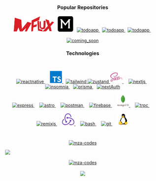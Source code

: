 
<h3 align="center">Popular Repositories</h3>

<p align="center">
<a href="https://mflux.netlify.app/" target="_blank" rel="noreferrer"
  ><img src="https://github.com/mza-codes/mzaFlux/blob/a65bee3602d25a6f41957f7cf1f60e7784798821/src/Components/NavBar/mflux-red.png" width="140" alt="_logo" border="0"></a>
 <a href="https://github.com/mza-codes/minimal-react" target="_blank" rel="noreferrer"
    ><img src="https://github.com/mza-codes/minimal-react/blob/62fd10162f49d62abf1aa6b4ec1d5fadbab4a38f/public/logo.png" width="50" alt="react_tailwind" border="0"></a> 
 &nbsp;
 <a href="https://mza-codes.github.io/TodoApp-mza/" target="_blank" rel="noreferrer">
   <img src="https://play-lh.googleusercontent.com/HUuQc4Zpl6x7fUyX-jFMmcuUbW77REw4UKl5rfhHfP4VY6ctBU1w1I_RZWsXaojFgIo" width="50" alt="todoapp" border="0">
 </a>
 &nbsp;
 <a href="https://macrobay.netlify.app/" target="_blank" rel="noreferrer">
   <img src="https://www.qololo.com/static/brand/logo_single.svg" width="50" alt="todoapp" border="0">
 </a>
  &nbsp;
 <a href="https://mza-codes.github.io/" target="_blank" rel="noreferrer">
   <img src="https://static.thenounproject.com/png/62495-200.png" width="50" alt="todoapp" border="0">
 </a>
  &nbsp;
  <!--
 <a align="center" href="#">
<img src="https://github.com/mza-codes/mza-codes/blob/945ce3bb55d152ff43f3f6c296c18e83f37fd89c/mediclog.PNG" alt="medic_log" width="120" >
</a> -->
 <br/>
 <br/>
   <a href="#">
    <img src="https://img.freepik.com/free-vector/red-stamp-white-background_1035-4808.jpg?w=360" width="70" alt="coming_soon" border="0">
</a>
</p>
<h3 align="center">Technologies</h3><br/>
<p align="center">
    <a href="https://reactjs.org/" target="_blank" rel="noreferrer"> <img src="https://reactnative.dev/img/header_logo.svg" alt="reactnative" width="40" height="40"/> </a> &nbsp; &nbsp;
    <a href="https://www.typescriptlang.org/" target="_blank" rel="noreferrer"> <img src="https://raw.githubusercontent.com/devicons/devicon/master/icons/typescript/typescript-original.svg" alt="typescript" width="40" height="40"/> </a> &nbsp;
    <a href="https://tailwindcss.com/" target="_blank" rel="noreferrer"> <img src="https://www.vectorlogo.zone/logos/tailwindcss/tailwindcss-icon.svg" alt="tailwind" width="40" height="40"/> </a>
     <a href="https://github.com/pmndrs/zustand" target="_blank" rel="noreferrer"> <img src="https://repository-images.githubusercontent.com/180328715/fca49300-e7f1-11ea-9f51-cfd949b31560" alt="zustand" width="80" height="40"/> </a>
    <a href="https://sass-lang.com" target="_blank" rel="noreferrer"> <img src="https://raw.githubusercontent.com/devicons/devicon/master/icons/sass/sass-original.svg" alt="sass" width="40" height="40"/> </a> &nbsp; &nbsp;
    <a href="https://nextjs.org/" target="_blank" rel="noreferrer"> <img src="https://cdn.worldvectorlogo.com/logos/nextjs-2.svg" alt="nextjs" width="40" height="40"/> </a> &nbsp;&nbsp;
     <a href="https://insomnia.rest/" target="_blank" rel="noreferrer"> <img src="https://seeklogo.com/images/I/insomnia-logo-A35E09EB19-seeklogo.com.png" alt="insomnia" width="36" height="36"/> </a> &nbsp;&nbsp;
     <a href="https://www.prisma.io/" target="_blank" rel="noreferrer"> <img src="https://upload.wikimedia.org/wikipedia/commons/thumb/9/9f/Prisma_app_logo.png/230px-Prisma_app_logo.png" alt="prisma" width="36" height="36"/> </a>&nbsp;&nbsp;
     <a href="https://next-auth.js.org/" target="_blank" rel="noreferrer"> <img src="https://next-auth.js.org/img/logo/logo-sm.png" alt="nextAuth" width="36" height="36"/> </a>
    <br />
    <br />
  <!--
    <a href="https://nodejs.org" target="_blank" rel="noreferrer"> <img src="https://img.icons8.com/ios7/600/000000/express-js.png" alt="nodejs" width="40" height="40"/> </a> &nbsp; &nbsp; -->
    <a href="https://expressjs.com" target="_blank" rel="noreferrer"> <img src="https://iconape.com/wp-content/png_logo_vector/node-js-2.png" alt="express" width="50" height="50"/> </a> &nbsp; &nbsp;
    <a href="https://astro.build/" target="_blank" rel="noreferrer"> <img src="https://seeklogo.com/images/A/astro-logo-B3B4DABB0A-seeklogo.com.png" alt="astro" width="36" height="36"/> </a> &nbsp; &nbsp;
    <a href="https://postman.com" target="_blank" rel="noreferrer"> <img src="https://www.vectorlogo.zone/logos/getpostman/getpostman-icon.svg" alt="postman" width="40" height="40"/> </a> &nbsp; &nbsp;
    <a href="https://firebase.google.com/" target="_blank" rel="noreferrer"> <img src="https://www.vectorlogo.zone/logos/firebase/firebase-icon.svg" alt="firebase" width="40" height="40"/> </a> &nbsp; &nbsp;
    <a href="https://www.mongodb.com/" target="_blank" rel="noreferrer"> <img src="https://raw.githubusercontent.com/devicons/devicon/master/icons/mongodb/mongodb-original-wordmark.svg" alt="mongodb" width="40" height="40"/> </a> &nbsp; &nbsp;
  <a href="https://trpc.io/" target="_blank" rel="noreferrer"> <img src="https://trpc.io/img/logo.svg" alt="trpc" width="40" height="40"/> </a> &nbsp; &nbsp;
    <br />
    <br />
    <a href="https://remix.run/" target="_blank" rel="noreferrer"> <img src="https://avatars.githubusercontent.com/u/64235328?s=200&v=4" alt="remixjs" width="40" height="40"/> </a> &nbsp; &nbsp;
  <a href="https://redux.js.org" target="_blank" rel="noreferrer"> <img src="https://raw.githubusercontent.com/devicons/devicon/master/icons/redux/redux-original.svg" alt="redux" width="40" height="40"/> </a> &nbsp; &nbsp;
  <a href="https://www.gnu.org/software/bash/" target="_blank" rel="noreferrer"> <img src="https://www.vectorlogo.zone/logos/gnu_bash/gnu_bash-icon.svg" alt="bash" width="40" height="40"/> </a> &nbsp; &nbsp;
    <a href="https://git-scm.com/" target="_blank" rel="noreferrer"> <img src="https://www.vectorlogo.zone/logos/git-scm/git-scm-icon.svg" alt="git" width="40" height="40"/> </a> &nbsp; &nbsp;
    <a href="https://www.linux.org/" target="_blank" rel="noreferrer"> <img src="https://raw.githubusercontent.com/devicons/devicon/master/icons/linux/linux-original.svg" alt="linux" width="38" height="38"/> </a> 
</p>

<br>
<!-- https://play-lh.googleusercontent.com/BEcBpiyTBStYcdfWd8eFzoUpsBnSjKV1iMlRfZlPBOFXi1TAhONIHMag9VuVqi2i4w
<table align="center">
  <tr width="100%">
     <td valign="center" width="50%" ><a href="#">
      <img width="250px" src="https://pxmatrix.com/wp-content/uploads/2021/09/mernstack-dev.png"/> <br /> <p align="center"> Current Working Stack <br /><b>MERN</b></td> 
    <!-- <td valign="center" width="50%" ><a href="#">
    <img width="250px" src="https://png.pngtree.com/png-vector/20220527/ourmid/pngtree-system-administrator-data-hardware-server-png-image_4755206.png"/> <br /> <p align="center"> Previous Role <br />
    <b>System Administrator </b>
</td> 
  </tr>
</table> -->

<!--
<p align="center"> <a href="#"> 
  <img src="https://www.thedormstoncentre.co.uk/wp-content/uploads/available-for-hire.png" alt="mza-codes" width="80" /> </a>
</p> -->
<p align="center"> <a href="#"> 
  <img src="https://github-readme-stats.vercel.app/api?username=mza-codes&show_icons=true&theme=dark&custom_title=server@dev-mza:~$%20git%20status" alt="mza-codes" /> </a>
</p>

<a href="#" align="center" > <img src="https://github-readme-activity-graph.cyclic.app/graph?username=mza-codes&theme=react-dark" /> </a>
<p align="center">
<a href="#" > 
  <img src="https://github-readme-streak-stats.herokuapp.com/?user=mza-codes&theme=dark&show_icons=true" alt="mza-codes" /> </a>
    <br />
  <br />
<a href="#" align="center">
  <img align="center" src="https://github-readme-stats.vercel.app/api/top-langs/?username=mza-codes&theme=great-gatsby&include_all_commits=true&hide=css,html&count_private=true&layout=compact" />
</a>
</p>
   
  <!-- <a href="#">
green github card &theme=great-gatsby (orange theme)
<img src="https://github-readme-stats.vercel.app/api?username=mza-codes&show_icons=true&theme=blue-green&count_private=true&border_color=A0E4CB&text_color=CFF5E7&icon_color=CFF5E7&title_color=03c04a&custom_title=server@dev-mza:~$%20git%20status&bg_color=111" alt="mza-codes" />

  <img align="center" src="https://github-readme-stats.vercel.app/api/top-langs/?username=mza-codes&theme=blue-green&hide=html,css&title_color=03c04a&text_color=CFF5E7&icon_color=CFF5E7&border_color=A0E4CB" />
  </a> -->


<!-- 
![My GitHub Stats](https://github-readme-stats.vercel.app/api?username=mza-codes&show_icons=true&theme=blue-green&count_private=true&border_color=001F1E&text_color=fc5662&icon_color=fc5662&title_color=fc000d&custom_title=GitHub%20Status) -->

<!-- 
![My GitHub Stats](https://github-readme-stats.vercel.app/api?username=mza-codes&show_icons=true&theme=blue-green&count_private=true&include_all_commits=true&border_color=001F1E&text_color=09d672&icon_color=00C2C2&title_color=00F1E9&custom_title=My%20Stats) -->
